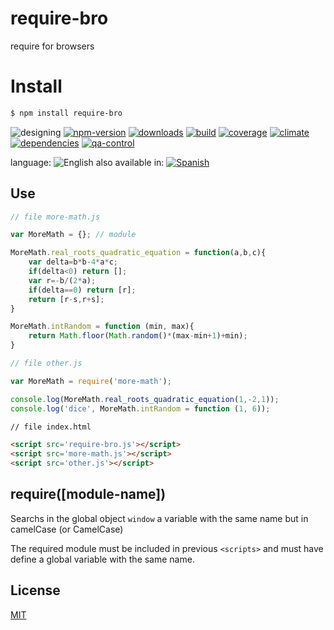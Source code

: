 # require-bro
require for browsers

# Install
```sh
$ npm install require-bro
```

![designing](https://img.shields.io/badge/stability-designing-red.svg)
[![npm-version](https://img.shields.io/npm/v/require-bro.svg)](https://npmjs.org/package/require-bro)
[![downloads](https://img.shields.io/npm/dm/require-bro.svg)](https://npmjs.org/package/require-bro)
[![build](https://img.shields.io/travis/codenautas/require-bro/master.svg)](https://travis-ci.org/codenautas/require-bro)
[![coverage](https://img.shields.io/coveralls/codenautas/require-bro/master.svg)](https://coveralls.io/r/codenautas/require-bro)
[![climate](https://img.shields.io/codeclimate/github/codenautas/require-bro.svg)](https://codeclimate.com/github/codenautas/require-bro)
[![dependencies](https://img.shields.io/david/codenautas/require-bro.svg)](https://david-dm.org/codenautas/require-bro)
[![qa-control](http://codenautas.com/github/codenautas/require-bro.svg)](http://codenautas.com/github/codenautas/require-bro)


language: ![English](https://raw.githubusercontent.com/codenautas/multilang/master/img/lang-en.png)
also available in:
[![Spanish](https://raw.githubusercontent.com/codenautas/multilang/master/img/lang-es.png)](LEEME.md)

## Use

```js
// file more-math.js

var MoreMath = {}; // module

MoreMath.real_roots_quadratic_equation = function(a,b,c){
    var delta=b*b-4*a*c;
    if(delta<0) return [];
    var r=-b/(2*a);
    if(delta==0) return [r];
    return [r-s,r+s];
}

MoreMath.intRandom = function (min, max){
    return Math.floor(Math.random()*(max-min+1)+min);
}

```

```js
// file other.js

var MoreMath = require('more-math');

console.log(MoreMath.real_roots_quadratic_equation(1,-2,1));
console.log('dice', MoreMath.intRandom = function (1, 6));

```

```html
// file index.html

<script src='require-bro.js'></script>
<script src='more-math.js'></script>
<script src='other.js'></script>

```

## require([module-name])

Searchs in the global object `window` a variable with the same name but in camelCase (or CamelCase)

The required module must be included in previous `<scripts>`
and must have define a global variable with the same name.


## License

[MIT](LICENSE)

